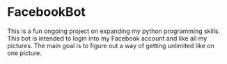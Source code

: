 # FacebookBot
This is a fun ongoing project on expanding my python programming skills. This bot is intended to login into my Facebook account and like all my pictures. The main goal is to figure out a way of getting unlimited like on one picture.
